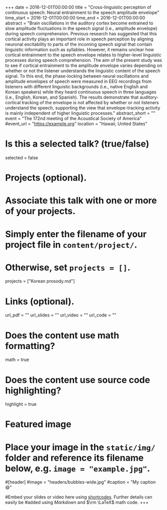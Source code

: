 +++
date = 2016-12-01T00:00:00 
title = "Cross-linguistic perception of continuous speech: Neural entrainment to the speech amplitude envelope"
time_start = 2016-12-01T00:00:00
time_end = 2016-12-01T00:00:00
abstract = "Brain oscillations in the auditory cortex become entrained to slow amplitude fluctuations in the speech signal (i.e., amplitude envelope) during speech comprehension. Previous research has suggested that this cortical activity plays an important role in speech perception by aligning neuronal excitability to parts of the incoming speech signal that contain linguistic information such as syllables. However, it remains unclear how cortical entrainment to the speech envelope relates to higher-level linguistic processes during speech comprehension. The aim of the present study was to see if cortical entrainment to the amplitude envelope varies depending on whether or not the listener understands the linguistic content of the speech signal. To this end, the phase-locking between neural oscillations and amplitude envelopes of speech were measured in EEG recordings from listeners with different linguistic backgrounds (i.e., native English and Korean speakers) while they heard continuous speech in three languages (i.e., English, Korean, and Spanish). The results demonstrate that auditory-cortical tracking of the envelope is not affected by whether or not listeners understand the speech, supporting the view that envelope-tracking activity is mainly independent of higher linguistic processes."
abstract_short = ""
event = "The 172nd meeting of the Acoustical Society of America"
#event_url = "https://example.org"
location = "Hawaii, United States"

# Is this a selected talk? (true/false)
selected = false

# Projects (optional).
#   Associate this talk with one or more of your projects.
#   Simply enter the filename of your project file in `content/project/`.
#   Otherwise, set `projects = []`.
projects = ["Korean prosody.md"]

# Links (optional).
url_pdf = ""
url_slides = ""
url_video = ""
url_code = ""

# Does the content use math formatting?
math = true

# Does the content use source code highlighting?
highlight = true

# Featured image
# Place your image in the `static/img/` folder and reference its filename below, e.g. `image = "example.jpg"`.
#[header]
#image = "headers/bubbles-wide.jpg"
#caption = "My caption :smile:"

#Embed your slides or video here using [shortcodes](https://sourcethemes.com/academic/post/writing-markdown-latex/). Further details can easily be #added using *Markdown* and $\rm \LaTeX$ math code.
+++


